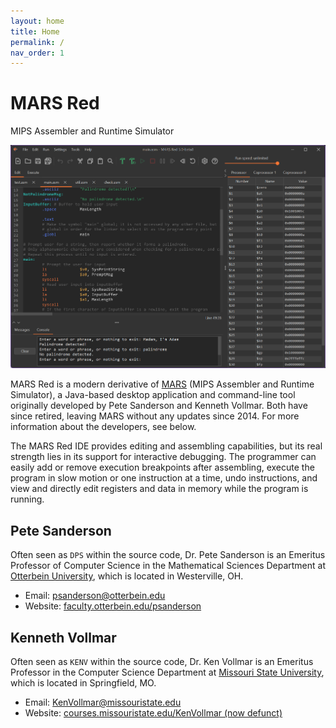 ```yaml
---
layout: home
title: Home
permalink: /
nav_order: 1
---
```


# **MARS Red**

MIPS Assembler and Runtime Simulator

![Screenshot of the MARS Red IDE](ide/ide-windows.png "The MARS Red IDE")

MARS Red is a modern derivative of [MARS](https://courses.missouristate.edu/KenVollmar/MARS/index.htm)
(MIPS Assembler and Runtime Simulator), a Java-based desktop application and
command-line tool originally developed by Pete Sanderson and Kenneth Vollmar.
Both have since retired, leaving MARS without any updates since 2014.
For more information about the developers, see below.

The MARS Red IDE provides editing and assembling capabilities, but its real
strength lies in its support for interactive debugging. The programmer can easily add or 
remove execution breakpoints after assembling, execute the program in slow motion or
one instruction at a time, undo instructions, and view and directly edit registers
and data in memory while the program is running.

## Pete Sanderson

Often seen as `DPS` within the source code, Dr. Pete Sanderson is an
Emeritus Professor of Computer Science in the Mathematical Sciences Department at
[Otterbein University](https://www.otterbein.edu/),
which is located in Westerville, OH.

- Email: [psanderson@otterbein.edu](mailto:psanderson@otterbein.edu)
- Website: [faculty.otterbein.edu/psanderson](http://faculty.otterbein.edu/psanderson/)

## Kenneth Vollmar

Often seen as `KENV` within the source code, Dr. Ken Vollmar is an
Emeritus Professor in the Computer Science Department at
[Missouri State University](https://www.missouristate.edu/),
which is located in Springfield, MO.

- Email: [KenVollmar@missouristate.edu](mailto:KenVollmar@missouristate.edu)
- Website: [courses.missouristate.edu/KenVollmar (now defunct)](https://web.archive.org/web/20240907025417/https://courses.missouristate.edu/KenVollmar/)
